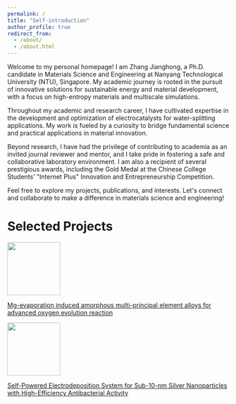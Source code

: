 ```yaml
---
permalink: /
title: "Self-introduction"
author_profile: true
redirect_from: 
  - /about/
  - /about.html
---
```

Welcome to my personal homepage! I am Zhang Jianghong, a Ph.D. candidate in Materials Science and Engineering at Nanyang Technological University (NTU), Singapore. My academic journey is rooted in the pursuit of innovative solutions for sustainable energy and material development, with a focus on high-entropy materials and multiscale simulations.

Throughout my academic and research career, I have cultivated expertise in the development and optimization of electrocatalysts for water-splitting applications. My work is fueled by a curiosity to bridge fundamental science and practical applications in material innovation.

Beyond research, I have had the privilege of contributing to academia as an invited journal reviewer and mentor, and I take pride in fostering a safe and collaborative laboratory environment. I am also a recipient of several prestigious awards, including the Gold Medal at the Chinese College Students’ "Internet Plus" Innovation and Entrepreneurship Competition.

Feel free to explore my projects, publications, and interests. Let's connect and collaborate to make a difference in materials science and engineering!

Selected Projects
======
<p align="left">
  <img src="https://github.com/user-attachments/assets/64ddebb5-378f-42ab-93fe-1428ea8c3863" width="120"/>
</p>
<p>
  <a href="https://doi.org/10.1016/j.nanoen.2025.110686">
    Mg-evaporation induced amorphous multi-principal element alloys for advanced oxygen evolution reaction
  </a>
</p>

<p align="left">
  <img src="https://github.com/user-attachments/assets/64ddebb5-378f-42ab-93fe-1428ea8c3863" width="120"/>
</p>
<p>
  <a href="https://pubs.acs.org/doi/10.1021/acs.jpclett.2c01737">
    Self-Powered Electrodeposition System for Sub-10-nm Silver Nanoparticles with High-Efficiency Antibacterial Activity
  </a>
</p>





